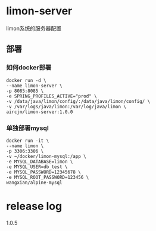 # limon-server
limon系统的服务器配置

## 部署
### 如何docker部署
```shell
docker run -d \
--name limon-server \
-p 8085:8085 \
-e SPRING_PROFILES_ACTIVE="prod" \
-v /data/java/limon/config/:/data/java/limon/config/ \
-v /var/logs/java/limon:/var/log/java/limon \
aircjm/limon-server:1.0.0
```


### 单独部署mysql
```shell
docker run -it \
--name limon \
-p 3306:3306 \
-v ~/docker/limon-mysql:/app \
-e MYSQL_DATABASE=limon \
-e MYSQL_USER=db_test \
-e MYSQL_PASSWORD=12345678 \
-e MYSQL_ROOT_PASSWORD=123456 \
wangxian/alpine-mysql
```


# release log
1.0.5

